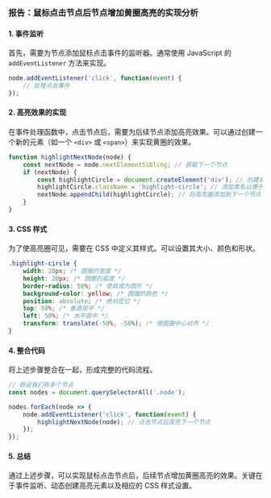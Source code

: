 ### 报告：鼠标点击节点后节点增加黄圈高亮的实现分析

#### 1. 事件监听
首先，需要为节点添加鼠标点击事件的监听器。通常使用 JavaScript 的 `addEventListener` 方法来实现。

```javascript
node.addEventListener('click', function(event) {
    // 处理点击事件
});
```

#### 2. 高亮效果的实现
在事件处理函数中，点击节点后，需要为后续节点添加高亮效果。可以通过创建一个新的元素（如一个 `<div>` 或 `<span>`）来实现黄圈的效果。

```javascript
function highlightNextNode(node) {
    const nextNode = node.nextElementSibling; // 获取下一个节点
    if (nextNode) {
        const highlightCircle = document.createElement('div'); // 创建高亮圈
        highlightCircle.className = 'highlight-circle'; // 添加类名以便于样式设置
        nextNode.appendChild(highlightCircle); // 将高亮圈添加到下一个节点
    }
}
```

#### 3. CSS 样式
为了使高亮圈可见，需要在 CSS 中定义其样式。可以设置其大小、颜色和形状。

```css
.highlight-circle {
    width: 20px; /* 圆圈的宽度 */
    height: 20px; /* 圆圈的高度 */
    border-radius: 50%; /* 使其成为圆形 */
    background-color: yellow; /* 圆圈的颜色 */
    position: absolute; /* 绝对定位 */
    top: 50%; /* 垂直居中 */
    left: 50%; /* 水平居中 */
    transform: translate(-50%, -50%); /* 使圆圈中心对齐 */
}
```

#### 4. 整合代码
将上述步骤整合在一起，形成完整的代码流程。

```javascript
// 假设我们有多个节点
const nodes = document.querySelectorAll('.node');

nodes.forEach(node => {
    node.addEventListener('click', function(event) {
        highlightNextNode(node); // 点击节点后高亮下一个节点
    });
});
```

#### 5. 总结
通过上述步骤，可以实现鼠标点击节点后，后续节点增加黄圈高亮的效果。关键在于事件监听、动态创建高亮元素以及相应的 CSS 样式设置。